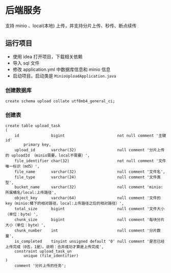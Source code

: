 # 后端服务

支持 minio 、local(本地) 上传，并支持分片上传、秒传、断点续传

## 运行项目

- 使用 idea 打开项目，下载相关依赖
- 导入 sql 文件
- 修改 application.yml 中数据库信息和 minio 信息
- 启动项目。启动类是 `MinioUploadApplication.java`

### 创建数据库
```mysql
create schema upload collate utf8mb4_general_ci;
```

### 创建表

```mysql
create table upload_task
(
    id              bigint                       not null comment '主键 id'
        primary key,
    upload_id       varchar(32)                  null comment '分片上传的 uploadId （minio需要，local不需要）',
    file_identifier char(32)                     not null comment '文件唯一标识（md5）',
    file_name       varchar(32)                  null comment '文件名',
    file_type       varchar(24)                  null comment '文件类型',
    bucket_name     varchar(32)                  null comment 'minio:所属桶名/local:上传路径',
    object_key      varchar(64)                  null comment '文件的 key（minio:桶下的相对路径，local:上传路径之后的相对路径）',
    total_size      bigint                       null comment '文件大小 （单位：byte）',
    chunk_size      bigint                       null comment '每块分片大小（单位：byte）',
    chunk_number    int                          null comment '分片数量',
    is_completed    tinyint unsigned default '0' null comment '是否已经上传完成（0否，1是）。说明：合并成功才算是上传完成',
    constraint upload_task_un
        unique (file_identifier)
)
    comment '分片上传的任务';
```